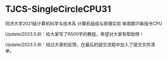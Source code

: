 # TJCS-SingleCircleCPU31
同济大学2021级计算机科学与技术系 计算机组成与原理实验 单周期31条指令CPU

Update(2023.5.8)：给大家写了6500字的教程，希望对大家有帮助呀！

Update(2023.5.9)：经过大家的反馈，在最后的提交流程中加入了提交文件清单。
